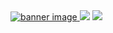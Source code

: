 <a href="www.linkedin.com/in/radwanul-islam-nayeem">
<img src="https://github.com/paradox-99/paradox-99/assets/103718355/0e7a0e24-58dc-446c-8240-8b0d1f5ea246" alt="banner image">
</a>
<a href="https://www.facebook.com/mdnayeem.islam.106/" ><img src="https://img.shields.io/badge/Linkedin-%230077B5?style=for-the-badge"></a>
<a href="https://www.facebook.com/mdnayeem.islam.106/" ><img src="https://img.shields.io/badge/Facebook-blue?style=for-the-badge"></a>

<!--
**paradox-99/paradox-99** is a ✨ _special_ ✨ repository because its `README.md` (this file) appears on your GitHub profile.

Here are some ideas to get you started:

- 🔭 I’m currently working on ...
- 🌱 I’m currently learning ...
- 👯 I’m looking to collaborate on ...
- 🤔 I’m looking for help with ...
- 💬 Ask me about ...
- 📫 How to reach me: ...
- 😄 Pronouns: ...
- ⚡ Fun fact: ...
-->
